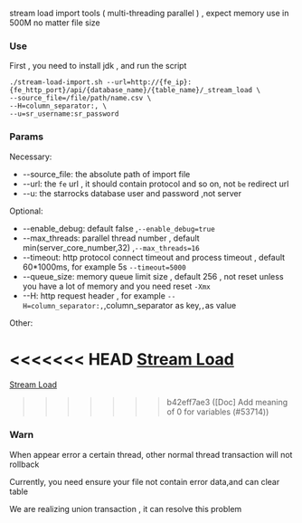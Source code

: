 stream load import tools ( multi-threading parallel ) , expect memory use in 500M no matter file size

### Use

First , you need to install jdk , and run the script

```shell
./stream-load-import.sh --url=http://{fe_ip}:{fe_http_port}/api/{database_name}/{table_name}/_stream_load \
--source_file=/file/path/name.csv \
--H=column_separator:, \
--u=sr_username:sr_password
```

### Params

Necessary:

- --source_file: the absolute path of import file
- --url: the `fe` url , it should contain protocol and so on, not `be` redirect url
- --u: the starrocks database user and password ,not server

Optional:

- --enable_debug: default false ,`--enable_debug=true`
- --max_threads: parallel thread number , default min(server_core_number,32) ,`--max_threads=16`
- --timeout: http protocol connect timeout and process timeout , default 60*1000ms, for example 5s `--timeout=5000`
- --queue_size: memory queue limit size , default 256 , not reset unless you have a lot of memory and you need reset `-Xmx`
- --H: http request header , for example `--H=column_separator:,`,column_separator as key,`,`as value

Other:

<<<<<<< HEAD
[Stream Load](../../docs/loading/StreamLoad.md)
=======
[Stream Load](../../docs/en/loading/StreamLoad.md)
>>>>>>> b42eff7ae3 ([Doc] Add meaning of 0 for variables (#53714))

### Warn

When appear error a certain thread, other normal thread transaction will not rollback

Currently, you need ensure your file not contain error data,and can clear table

We are realizing union transaction , it can resolve this problem
